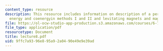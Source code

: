 ```yaml
---
content_type: resource
description: This resource includes information on description of a perfect diamagnet,
  energy and coenergyin methods I and II and levitating magnets and maglev trains.
file: https://ol-ocw-studio-app-production.s3.amazonaws.com/courses/6-763-applied-superconductivity-fall-2005/9ffc7a9396e895a92a0490e49e9e39ad_lecture8.pdf
file_type: application/pdf
resourcetype: Document
title: lecture8.pdf
uid: 9ffc7a93-96e8-95a9-2a04-90e49e9e39ad
---
```

